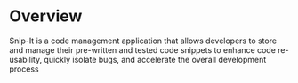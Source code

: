 # Overview

Snip-It is a code management application that allows developers to store and manage their pre-written and tested code snippets to enhance code re-usability,
quickly isolate bugs, and accelerate the overall development process
